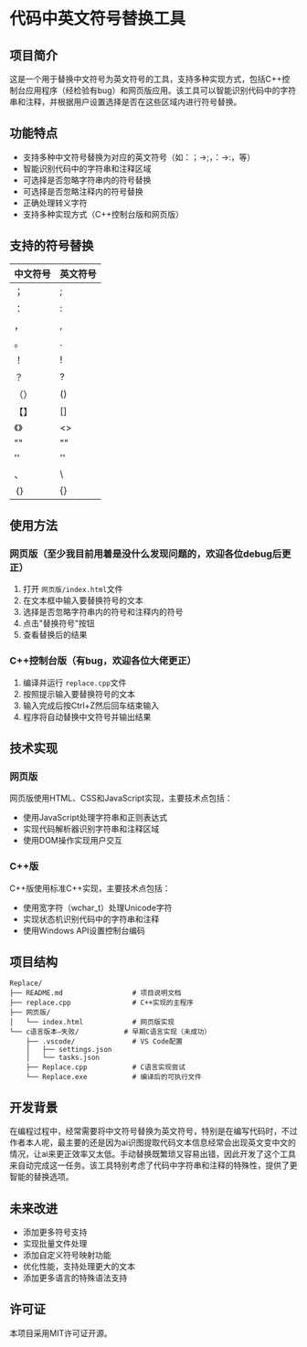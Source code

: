 
# 代码中英文符号替换工具

## 项目简介

这是一个用于替换中文符号为英文符号的工具，支持多种实现方式，包括C++控制台应用程序（经检验有bug）和网页版应用。该工具可以智能识别代码中的字符串和注释，并根据用户设置选择是否在这些区域内进行符号替换。

## 功能特点

- 支持多种中文符号替换为对应的英文符号（如：；→;，：→:，等）
- 智能识别代码中的字符串和注释区域
- 可选择是否忽略字符串内的符号替换
- 可选择是否忽略注释内的符号替换
- 正确处理转义字符
- 支持多种实现方式（C++控制台版和网页版）

## 支持的符号替换

| 中文符号 | 英文符号 |
| -------- | -------- |
| ；       | ;        |
| ：       | :        |
| ，       | ,        |
| 。       | .        |
| ！       | !        |
| ？       | ?        |
| （）     | ()       |
| 【】     | []       |
| 《》     | <>       |
| ""       | ""       |
| ''       | ''       |
| 、       | \        |
| ｛｝     | {}       |

## 使用方法

### 网页版（至少我目前用着是没什么发现问题的，欢迎各位debug后更正）

1. 打开 `网页版/index.html`文件
2. 在文本框中输入要替换符号的文本
3. 选择是否忽略字符串内的符号和注释内的符号
4. 点击"替换符号"按钮
5. 查看替换后的结果

### C++控制台版（有bug，欢迎各位大佬更正）

1. 编译并运行 `replace.cpp`文件
2. 按照提示输入要替换符号的文本
3. 输入完成后按Ctrl+Z然后回车结束输入
4. 程序将自动替换中文符号并输出结果

## 技术实现

### 网页版

网页版使用HTML、CSS和JavaScript实现，主要技术点包括：

- 使用JavaScript处理字符串和正则表达式
- 实现代码解析器识别字符串和注释区域
- 使用DOM操作实现用户交互

### C++版

C++版使用标准C++实现，主要技术点包括：

- 使用宽字符（wchar_t）处理Unicode字符
- 实现状态机识别代码中的字符串和注释
- 使用Windows API设置控制台编码

## 项目结构

```
Replace/
├── README.md                 # 项目说明文档
├── replace.cpp               # C++实现的主程序
├── 网页版/                 
│   └── index.html            # 网页版实现
└── c语言版本—失败/           # 早期C语言实现（未成功）
    ├── .vscode/              # VS Code配置
    │   ├── settings.json
    │   └── tasks.json
    ├── Replace.cpp           # C语言实现尝试
    └── Replace.exe           # 编译后的可执行文件
```

## 开发背景

在编程过程中，经常需要将中文符号替换为英文符号，特别是在编写代码时，不过作者本人呢，最主要的还是因为ai识图提取代码文本信息经常会出现英文变中文的情况，让ai来更正效率又太低。手动替换既繁琐又容易出错，因此开发了这个工具来自动完成这一任务。该工具特别考虑了代码中字符串和注释的特殊性，提供了更智能的替换选项。

## 未来改进

- 添加更多符号支持
- 实现批量文件处理
- 添加自定义符号映射功能
- 优化性能，支持处理更大的文本
- 添加更多语言的特殊语法支持

## 许可证

本项目采用MIT许可证开源。
